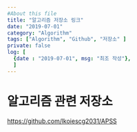 ```yaml
---
#About this file
title: "알고리즘 저장소 링크"
date: "2019-07-01"
category: "Algorithm"
tags: ["Algorithm", "Github", "저장소" ]
private: false
log: [
  {date : "2019-07-01", msg: "최조 작성"},
  ]
---
```


# 알고리즘 관련 저장소

<https://github.com/lkoiescg2031/APSS>